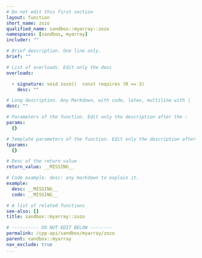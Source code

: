 ```yaml
---
# Do not edit this first section
layout: function
short_name: zozo
qualified_name: sandbox::myarray::zozo
namespaces: [sandbox, myarray]
includer: ""

# Brief description. One line only.
brief: ""

# List of overloads. Edit only the desc
overloads:

  - signature: void zozo()  const requires (R == 3)
    desc: ""

# Long description. Any Markdown, with code, latex, multiline with |
desc: ""

# Parameters of the function. Edit only the description after the :
params:
  {}

# Template parameters of the function. Edit only the description after the :
tparams:
  {}

# Desc of the return value
return_value: __MISSING__

# Code example. desc: any markdown to explain it.
example:
  desc: __MISSING__
  code: __MISSING__

# A list of related functions
see-also: []
title: sandbox::myarray::zozo

# ---------- DO NOT EDIT BELOW --------
permalink: /cpp-api/sandbox/myarray/zozo
parent: sandbox::myarray
nav_exclude: true
...
```


